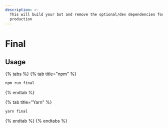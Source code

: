 ```yaml
---
description: >-
  This will build your bot and remove the optional/dev dependencies for
  production
---
```


# Final

## Usage

{% tabs %}
{% tab title="npm" %}

```bash
npm run final
```

{% endtab %}

{% tab title="Yarn" %}

```bash
yarn final
```

{% endtab %}
{% endtabs %}
